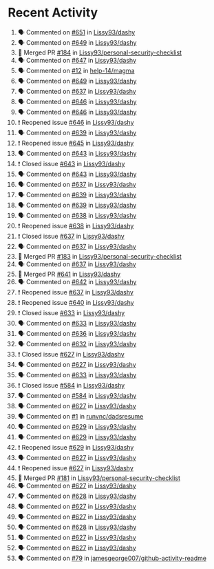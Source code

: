 # Recent Activity

<!--START_SECTION:activity-->
1. 🗣 Commented on [#651](https://github.com/Lissy93/dashy/issues/651) in [Lissy93/dashy](https://github.com/Lissy93/dashy)
2. 🗣 Commented on [#649](https://github.com/Lissy93/dashy/issues/649) in [Lissy93/dashy](https://github.com/Lissy93/dashy)
3. 🎉 Merged PR [#184](https://github.com/Lissy93/personal-security-checklist/pull/184) in [Lissy93/personal-security-checklist](https://github.com/Lissy93/personal-security-checklist)
4. 🗣 Commented on [#647](https://github.com/Lissy93/dashy/issues/647) in [Lissy93/dashy](https://github.com/Lissy93/dashy)
5. 🗣 Commented on [#12](https://github.com/help-14/magma/issues/12) in [help-14/magma](https://github.com/help-14/magma)
6. 🗣 Commented on [#649](https://github.com/Lissy93/dashy/issues/649) in [Lissy93/dashy](https://github.com/Lissy93/dashy)
7. 🗣 Commented on [#637](https://github.com/Lissy93/dashy/issues/637) in [Lissy93/dashy](https://github.com/Lissy93/dashy)
8. 🗣 Commented on [#646](https://github.com/Lissy93/dashy/issues/646) in [Lissy93/dashy](https://github.com/Lissy93/dashy)
9. 🗣 Commented on [#646](https://github.com/Lissy93/dashy/issues/646) in [Lissy93/dashy](https://github.com/Lissy93/dashy)
10. ❗️ Reopened issue [#646](https://github.com/Lissy93/dashy/issues/646) in [Lissy93/dashy](https://github.com/Lissy93/dashy)
11. 🗣 Commented on [#639](https://github.com/Lissy93/dashy/issues/639) in [Lissy93/dashy](https://github.com/Lissy93/dashy)
12. ❗️ Reopened issue [#645](https://github.com/Lissy93/dashy/issues/645) in [Lissy93/dashy](https://github.com/Lissy93/dashy)
13. 🗣 Commented on [#643](https://github.com/Lissy93/dashy/issues/643) in [Lissy93/dashy](https://github.com/Lissy93/dashy)
14. ❗️ Closed issue [#643](https://github.com/Lissy93/dashy/issues/643) in [Lissy93/dashy](https://github.com/Lissy93/dashy)
15. 🗣 Commented on [#643](https://github.com/Lissy93/dashy/issues/643) in [Lissy93/dashy](https://github.com/Lissy93/dashy)
16. 🗣 Commented on [#637](https://github.com/Lissy93/dashy/issues/637) in [Lissy93/dashy](https://github.com/Lissy93/dashy)
17. 🗣 Commented on [#639](https://github.com/Lissy93/dashy/issues/639) in [Lissy93/dashy](https://github.com/Lissy93/dashy)
18. 🗣 Commented on [#639](https://github.com/Lissy93/dashy/issues/639) in [Lissy93/dashy](https://github.com/Lissy93/dashy)
19. 🗣 Commented on [#638](https://github.com/Lissy93/dashy/issues/638) in [Lissy93/dashy](https://github.com/Lissy93/dashy)
20. ❗️ Reopened issue [#638](https://github.com/Lissy93/dashy/issues/638) in [Lissy93/dashy](https://github.com/Lissy93/dashy)
21. ❗️ Closed issue [#637](https://github.com/Lissy93/dashy/issues/637) in [Lissy93/dashy](https://github.com/Lissy93/dashy)
22. 🗣 Commented on [#637](https://github.com/Lissy93/dashy/issues/637) in [Lissy93/dashy](https://github.com/Lissy93/dashy)
23. 🎉 Merged PR [#183](https://github.com/Lissy93/personal-security-checklist/pull/183) in [Lissy93/personal-security-checklist](https://github.com/Lissy93/personal-security-checklist)
24. 🗣 Commented on [#637](https://github.com/Lissy93/dashy/issues/637) in [Lissy93/dashy](https://github.com/Lissy93/dashy)
25. 🎉 Merged PR [#641](https://github.com/Lissy93/dashy/pull/641) in [Lissy93/dashy](https://github.com/Lissy93/dashy)
26. 🗣 Commented on [#642](https://github.com/Lissy93/dashy/issues/642) in [Lissy93/dashy](https://github.com/Lissy93/dashy)
27. ❗️ Reopened issue [#637](https://github.com/Lissy93/dashy/issues/637) in [Lissy93/dashy](https://github.com/Lissy93/dashy)
28. ❗️ Reopened issue [#640](https://github.com/Lissy93/dashy/issues/640) in [Lissy93/dashy](https://github.com/Lissy93/dashy)
29. ❗️ Closed issue [#633](https://github.com/Lissy93/dashy/issues/633) in [Lissy93/dashy](https://github.com/Lissy93/dashy)
30. 🗣 Commented on [#633](https://github.com/Lissy93/dashy/issues/633) in [Lissy93/dashy](https://github.com/Lissy93/dashy)
31. 🗣 Commented on [#636](https://github.com/Lissy93/dashy/issues/636) in [Lissy93/dashy](https://github.com/Lissy93/dashy)
32. 🗣 Commented on [#632](https://github.com/Lissy93/dashy/issues/632) in [Lissy93/dashy](https://github.com/Lissy93/dashy)
33. ❗️ Closed issue [#627](https://github.com/Lissy93/dashy/issues/627) in [Lissy93/dashy](https://github.com/Lissy93/dashy)
34. 🗣 Commented on [#627](https://github.com/Lissy93/dashy/issues/627) in [Lissy93/dashy](https://github.com/Lissy93/dashy)
35. 🗣 Commented on [#633](https://github.com/Lissy93/dashy/issues/633) in [Lissy93/dashy](https://github.com/Lissy93/dashy)
36. ❗️ Closed issue [#584](https://github.com/Lissy93/dashy/issues/584) in [Lissy93/dashy](https://github.com/Lissy93/dashy)
37. 🗣 Commented on [#584](https://github.com/Lissy93/dashy/issues/584) in [Lissy93/dashy](https://github.com/Lissy93/dashy)
38. 🗣 Commented on [#627](https://github.com/Lissy93/dashy/issues/627) in [Lissy93/dashy](https://github.com/Lissy93/dashy)
39. 🗣 Commented on [#1](https://github.com/runvnc/dadsresume/issues/1) in [runvnc/dadsresume](https://github.com/runvnc/dadsresume)
40. 🗣 Commented on [#629](https://github.com/Lissy93/dashy/issues/629) in [Lissy93/dashy](https://github.com/Lissy93/dashy)
41. 🗣 Commented on [#629](https://github.com/Lissy93/dashy/issues/629) in [Lissy93/dashy](https://github.com/Lissy93/dashy)
42. ❗️ Reopened issue [#629](https://github.com/Lissy93/dashy/issues/629) in [Lissy93/dashy](https://github.com/Lissy93/dashy)
43. 🗣 Commented on [#627](https://github.com/Lissy93/dashy/issues/627) in [Lissy93/dashy](https://github.com/Lissy93/dashy)
44. ❗️ Reopened issue [#627](https://github.com/Lissy93/dashy/issues/627) in [Lissy93/dashy](https://github.com/Lissy93/dashy)
45. 🎉 Merged PR [#181](https://github.com/Lissy93/personal-security-checklist/pull/181) in [Lissy93/personal-security-checklist](https://github.com/Lissy93/personal-security-checklist)
46. 🗣 Commented on [#627](https://github.com/Lissy93/dashy/issues/627) in [Lissy93/dashy](https://github.com/Lissy93/dashy)
47. 🗣 Commented on [#628](https://github.com/Lissy93/dashy/issues/628) in [Lissy93/dashy](https://github.com/Lissy93/dashy)
48. 🗣 Commented on [#627](https://github.com/Lissy93/dashy/issues/627) in [Lissy93/dashy](https://github.com/Lissy93/dashy)
49. 🗣 Commented on [#627](https://github.com/Lissy93/dashy/issues/627) in [Lissy93/dashy](https://github.com/Lissy93/dashy)
50. 🗣 Commented on [#628](https://github.com/Lissy93/dashy/issues/628) in [Lissy93/dashy](https://github.com/Lissy93/dashy)
51. 🗣 Commented on [#627](https://github.com/Lissy93/dashy/issues/627) in [Lissy93/dashy](https://github.com/Lissy93/dashy)
52. 🗣 Commented on [#627](https://github.com/Lissy93/dashy/issues/627) in [Lissy93/dashy](https://github.com/Lissy93/dashy)
53. 🗣 Commented on [#79](https://github.com/jamesgeorge007/github-activity-readme/issues/79) in [jamesgeorge007/github-activity-readme](https://github.com/jamesgeorge007/github-activity-readme)
<!--END_SECTION:activity-->
